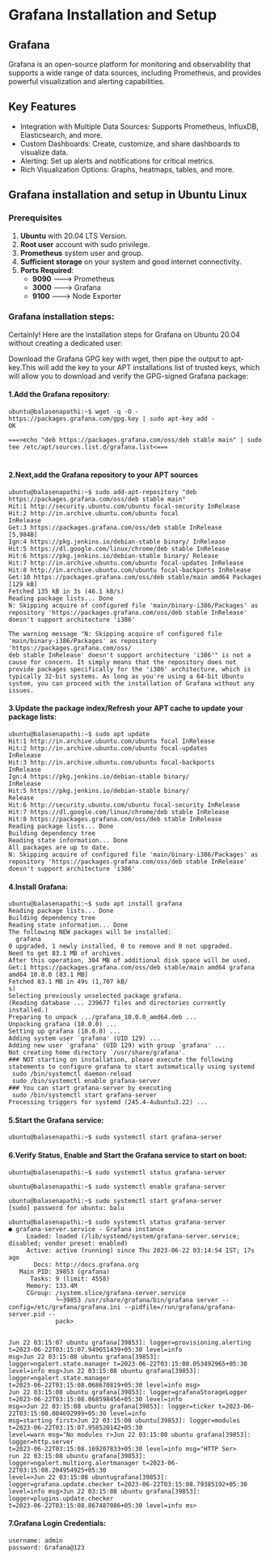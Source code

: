 # Grafana Installation and Setup

## Grafana
Grafana is an open-source platform for monitoring and observability that supports a wide range of data sources, including
Prometheus, and provides powerful visualization and alerting capabilities.

## Key Features
- Integration with Multiple Data Sources: Supports Prometheus, InfluxDB, Elasticsearch, and more.
- Custom Dashboards: Create, customize, and share dashboards to visualize data.
- Alerting: Set up alerts and notifications for critical metrics.
- Rich Visualization Options: Graphs, heatmaps, tables, and more.

## Grafana installation and setup in Ubuntu Linux 

### Prerequisites

1. **Ubuntu** with 20.04 LTS Version.
2. **Root user** account with sudo privilege.
3. **Prometheus** system user and group.
4. **Sufficient storage** on your system and good internet connectivity.
5. **Ports Required**:
   - **9090** ---> Prometheus
   - **3000** ---> Grafana
   - **9100** ---> Node Exporter
   
### Grafana  installation steps:

Certainly! Here are the installation steps for Grafana on Ubuntu 20.04 without creating a dedicated user:

Download the Grafana GPG key with wget, then pipe the output to apt-key.This will add the key to your APT installations 
list of trusted keys, which will allow you to download and verify the GPG-signed Grafana package:

#### 1.Add the Grafana repository:
```
ubuntu@balasenapathi:~$ wget -q -O - https://packages.grafana.com/gpg.key | sudo apt-key add -
OK

===>echo "deb https://packages.grafana.com/oss/deb stable main" | sudo tee /etc/apt/sources.list.d/grafana.list<===
```
#
#### 2.Next,add the Grafana repository to your APT sources
```
ubuntu@balasenapathi:~$ sudo add-apt-repository "deb https://packages.grafana.com/oss/deb stable main"
Hit:1 http://security.ubuntu.com/ubuntu focal-security InRelease
Hit:2 http://in.archive.ubuntu.com/ubuntu focal 
InRelease                                                                                    
Get:3 https://packages.grafana.com/oss/deb stable InRelease 
[5,984B]                                                                        
Ign:4 https://pkg.jenkins.io/debian-stable binary/ InRelease                              
Hit:5 https://dl.google.com/linux/chrome/deb stable InRelease                             
Hit:6 https://pkg.jenkins.io/debian-stable binary/ Release
Hit:7 http://in.archive.ubuntu.com/ubuntu focal-updates InRelease
Hit:8 http://in.archive.ubuntu.com/ubuntu focal-backports InRelease
Get:10 https://packages.grafana.com/oss/deb stable/main amd64 Packages [129 kB]
Fetched 135 kB in 3s (46.1 kB/s)    
Reading package lists... Done
N: Skipping acquire of configured file 'main/binary-i386/Packages' as repository 'https://packages.grafana.com/oss/deb stable InRelease' 
doesn't support architecture 'i386'
 
The warning message "N: Skipping acquire of configured file 'main/binary-i386/Packages' as repository 'https://packages.grafana.com/oss/
deb stable InRelease' doesn't support architecture 'i386'" is not a cause for concern. It simply means that the repository does not 
provide packages specifically for the 'i386' architecture, which is typically 32-bit systems. As long as you're using a 64-bit Ubuntu 
system, you can proceed with the installation of Grafana without any issues.
```

#### 3.Update the package index/Refresh your APT cache to update your package lists:
```
ubuntu@balasenapathi:~$ sudo apt update
Hit:1 http://in.archive.ubuntu.com/ubuntu focal InRelease
Hit:2 http://in.archive.ubuntu.com/ubuntu focal-updates 
InRelease                                                                            
Hit:3 http://in.archive.ubuntu.com/ubuntu focal-backports 
InRelease                                                                          
Ign:4 https://pkg.jenkins.io/debian-stable binary/ 
InRelease                                                                                 
Hit:5 https://pkg.jenkins.io/debian-stable binary/ 
Release                                                                                   
Hit:6 http://security.ubuntu.com/ubuntu focal-security InRelease                                                                
Hit:7 https://dl.google.com/linux/chrome/deb stable InRelease                                      
Hit:8 https://packages.grafana.com/oss/deb stable InRelease                  
Reading package lists... Done                          
Building dependency tree       
Reading state information... Done
All packages are up to date.
N: Skipping acquire of configured file 'main/binary-i386/Packages' as repository 'https://packages.grafana.com/oss/deb stable InRelease' 
doesn't support architecture 'i386'
```

#### 4.Install Grafana:
```
ubuntu@balasenapathi:~$ sudo apt install grafana
Reading package lists... Done
Building dependency tree       
Reading state information... Done
The following NEW packages will be installed:
  grafana
0 upgraded, 1 newly installed, 0 to remove and 0 not upgraded.
Need to get 83.1 MB of archives.
After this operation, 304 MB of additional disk space will be used.
Get:1 https://packages.grafana.com/oss/deb stable/main amd64 grafana amd64 10.0.0 [83.1 MB]
Fetched 83.1 MB in 49s (1,707 kB/
s)                                                                                                          
Selecting previously unselected package grafana.
(Reading database ... 239677 files and directories currently installed.)
Preparing to unpack .../grafana_10.0.0_amd64.deb ...
Unpacking grafana (10.0.0) ...
Setting up grafana (10.0.0) ...
Adding system user `grafana' (UID 129) ...
Adding new user `grafana' (UID 129) with group `grafana' ...
Not creating home directory `/usr/share/grafana'.
### NOT starting on installation, please execute the following statements to configure grafana to start automatically using systemd
 sudo /bin/systemctl daemon-reload
 sudo /bin/systemctl enable grafana-server
### You can start grafana-server by executing
 sudo /bin/systemctl start grafana-server
Processing triggers for systemd (245.4-4ubuntu3.22) ...
```

#### 5.Start the Grafana service:
```
ubuntu@balasenapathi:~$ sudo systemctl start grafana-server
```

#### 6.Verify Status, Enable and Start the Grafana service to start on boot:
```
ubuntu@balasenapathi:~$ sudo systemctl status grafana-server

ubuntu@balasenapathi:~$ sudo systemctl enable grafana-server

ubuntu@balasenapathi:~$ sudo systemctl start grafana-server
[sudo] password for ubuntu: balu

ubuntu@balasenapathi:~$ sudo systemctl status grafana-server
● grafana-server.service - Grafana instance
     Loaded: loaded (/lib/systemd/system/grafana-server.service; disabled; vendor preset: enabled)
     Active: active (running) since Thu 2023-06-22 03:14:54 IST; 17s ago
       Docs: http://docs.grafana.org
   Main PID: 39853 (grafana)
      Tasks: 9 (limit: 4558)
     Memory: 133.4M
     CGroup: /system.slice/grafana-server.service
             └─39853 /usr/share/grafana/bin/grafana server --config=/etc/grafana/grafana.ini --pidfile=/run/grafana/grafana-server.pid --
             pack>


Jun 22 03:15:07 ubuntu grafana[39853]: logger=provisioning.alerting t=2023-06-22T03:15:07.949651439+05:30 level=info 
msg>Jun 22 03:15:08 ubuntu grafana[39853]: logger=ngalert.state.manager t=2023-06-22T03:15:08.053492965+05:30 
level=info msg>Jun 22 03:15:08 ubuntu grafana[39853]: logger=ngalert.state.manager 
t=2023-06-22T03:15:08.068670819+05:30 level=info msg>
Jun 22 03:15:08 ubuntu grafana[39853]: logger=grafanaStorageLogger t=2023-06-22T03:15:08.068598456+05:30 level=info 
msg=>Jun 22 03:15:08 ubuntu grafana[39853]: logger=ticker t=2023-06-22T03:15:08.084692999+05:30 level=info 
msg=starting first>Jun 22 03:15:08 ubuntu[39853]: logger=modules t=2023-06-22T03:15:07.958520142+05:30 
level=warn msg="No modules r>Jun 22 03:15:08 ubuntu grafana[39853]: logger=http.server 
t=2023-06-22T03:15:08.169207833+05:30 level=info msg="HTTP Ser>
run 22 03:15:08 ubuntu grafana[39853]: logger=ngalert.multiorg.alertmanager t=2023-06-22T03:15:08.204954925+05:30 
level=>Jun 22 03:15:08 ubuntugrafana[39853]: logger=grafana.update.checker t=2023-06-22T03:15:08.79385192+05:30 
level=info msg>Jun 22 03:15:08 ubuntu grafana[39853]: logger=plugins.update.checker 
t=2023-06-22T03:15:08.867487086+05:30 level=info ms>
```

#### 7.Grafana Login Credentials:
```
username: admin
password: Grafana@123
```

